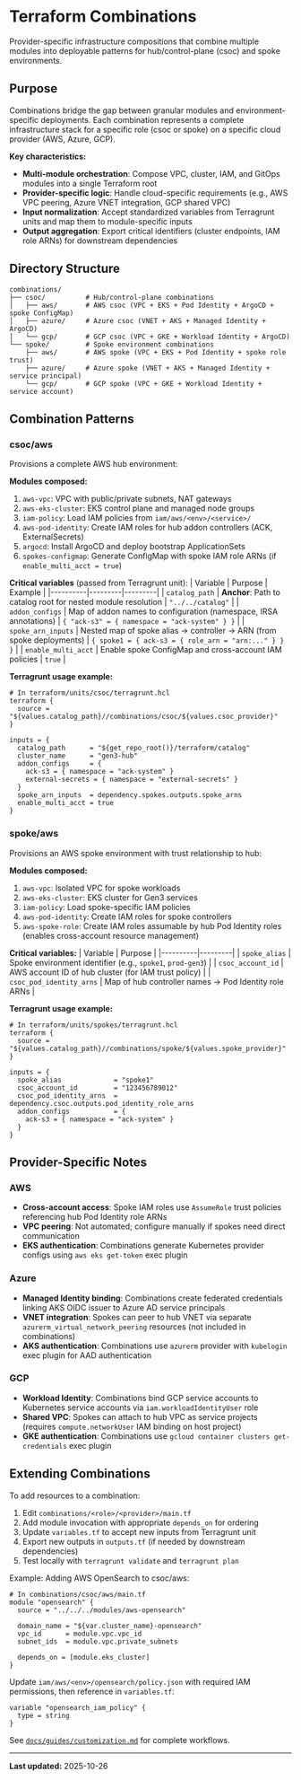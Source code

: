 # Terraform Combinations

Provider-specific infrastructure compositions that combine multiple modules into deployable patterns for hub/control-plane (csoc) and spoke environments.

## Purpose

Combinations bridge the gap between granular modules and environment-specific deployments. Each combination represents a complete infrastructure stack for a specific role (csoc or spoke) on a specific cloud provider (AWS, Azure, GCP).

**Key characteristics:**
- **Multi-module orchestration**: Compose VPC, cluster, IAM, and GitOps modules into a single Terraform root
- **Provider-specific logic**: Handle cloud-specific requirements (e.g., AWS VPC peering, Azure VNET integration, GCP shared VPC)
- **Input normalization**: Accept standardized variables from Terragrunt units and map them to module-specific inputs
- **Output aggregation**: Export critical identifiers (cluster endpoints, IAM role ARNs) for downstream dependencies

## Directory Structure

```
combinations/
├── csoc/          # Hub/control-plane combinations
│   ├── aws/       # AWS csoc (VPC + EKS + Pod Identity + ArgoCD + spoke ConfigMap)
│   ├── azure/     # Azure csoc (VNET + AKS + Managed Identity + ArgoCD)
│   └── gcp/       # GCP csoc (VPC + GKE + Workload Identity + ArgoCD)
└── spoke/         # Spoke environment combinations
    ├── aws/       # AWS spoke (VPC + EKS + Pod Identity + spoke role trust)
    ├── azure/     # Azure spoke (VNET + AKS + Managed Identity + service principal)
    └── gcp/       # GCP spoke (VPC + GKE + Workload Identity + service account)
```

## Combination Patterns

### csoc/aws

Provisions a complete AWS hub environment:

**Modules composed:**
1. `aws-vpc`: VPC with public/private subnets, NAT gateways
2. `aws-eks-cluster`: EKS control plane and managed node groups
3. `iam-policy`: Load IAM policies from `iam/aws/<env>/<service>/`
4. `aws-pod-identity`: Create IAM roles for hub addon controllers (ACK, ExternalSecrets)
5. `argocd`: Install ArgoCD and deploy bootstrap ApplicationSets
6. `spokes-configmap`: Generate ConfigMap with spoke IAM role ARNs (if `enable_multi_acct = true`)

**Critical variables** (passed from Terragrunt unit):
| Variable | Purpose | Example |
|----------|---------|---------|
| `catalog_path` | **Anchor**: Path to catalog root for nested module resolution | `"../../catalog"` |
| `addon_configs` | Map of addon names to configuration (namespace, IRSA annotations) | `{ "ack-s3" = { namespace = "ack-system" } }` |
| `spoke_arn_inputs` | Nested map of spoke alias → controller → ARN (from spoke deployments) | `{ spoke1 = { ack-s3 = { role_arn = "arn:..." } } }` |
| `enable_multi_acct` | Enable spoke ConfigMap and cross-account IAM policies | `true` |

**Terragrunt usage example:**

```hcl
# In terraform/units/csoc/terragrunt.hcl
terraform {
  source = "${values.catalog_path}//combinations/csoc/${values.csoc_provider}"
}

inputs = {
  catalog_path      = "${get_repo_root()}/terraform/catalog"
  cluster_name      = "gen3-hub"
  addon_configs     = {
    ack-s3 = { namespace = "ack-system" }
    external-secrets = { namespace = "external-secrets" }
  }
  spoke_arn_inputs  = dependency.spokes.outputs.spoke_arns
  enable_multi_acct = true
}
```

### spoke/aws

Provisions an AWS spoke environment with trust relationship to hub:

**Modules composed:**
1. `aws-vpc`: Isolated VPC for spoke workloads
2. `aws-eks-cluster`: EKS cluster for Gen3 services
3. `iam-policy`: Load spoke-specific IAM policies
4. `aws-pod-identity`: Create IAM roles for spoke controllers
5. `aws-spoke-role`: Create IAM roles assumable by hub Pod Identity roles (enables cross-account resource management)

**Critical variables:**
| Variable | Purpose |
|----------|---------|
| `spoke_alias` | Spoke environment identifier (e.g., `spoke1`, `prod-gen3`) |
| `csoc_account_id` | AWS account ID of hub cluster (for IAM trust policy) |
| `csoc_pod_identity_arns` | Map of hub controller names → Pod Identity role ARNs |

**Terragrunt usage example:**

```hcl
# In terraform/units/spokes/terragrunt.hcl
terraform {
  source = "${values.catalog_path}//combinations/spoke/${values.spoke_provider}"
}

inputs = {
  spoke_alias             = "spoke1"
  csoc_account_id         = "123456789012"
  csoc_pod_identity_arns  = dependency.csoc.outputs.pod_identity_role_arns
  addon_configs           = {
    ack-s3 = { namespace = "ack-system" }
  }
}
```

## Provider-Specific Notes

### AWS
- **Cross-account access**: Spoke IAM roles use `AssumeRole` trust policies referencing hub Pod Identity role ARNs
- **VPC peering**: Not automated; configure manually if spokes need direct communication
- **EKS authentication**: Combinations generate Kubernetes provider configs using `aws eks get-token` exec plugin

### Azure
- **Managed Identity binding**: Combinations create federated credentials linking AKS OIDC issuer to Azure AD service principals
- **VNET integration**: Spokes can peer to hub VNET via separate `azurerm_virtual_network_peering` resources (not included in combinations)
- **AKS authentication**: Combinations use `azurerm` provider with `kubelogin` exec plugin for AAD authentication

### GCP
- **Workload Identity**: Combinations bind GCP service accounts to Kubernetes service accounts via `iam.workloadIdentityUser` role
- **Shared VPC**: Spokes can attach to hub VPC as service projects (requires `compute.networkUser` IAM binding on host project)
- **GKE authentication**: Combinations use `gcloud container clusters get-credentials` exec plugin

## Extending Combinations

To add resources to a combination:

1. Edit `combinations/<role>/<provider>/main.tf`
2. Add module invocation with appropriate `depends_on` for ordering
3. Update `variables.tf` to accept new inputs from Terragrunt unit
4. Export new outputs in `outputs.tf` (if needed by downstream dependencies)
5. Test locally with `terragrunt validate` and `terragrunt plan`

Example: Adding AWS OpenSearch to csoc/aws:

```hcl
# In combinations/csoc/aws/main.tf
module "opensearch" {
  source = "../../../modules/aws-opensearch"

  domain_name = "${var.cluster_name}-opensearch"
  vpc_id      = module.vpc.vpc_id
  subnet_ids  = module.vpc.private_subnets

  depends_on = [module.eks_cluster]
}
```

Update `iam/aws/<env>/opensearch/policy.json` with required IAM permissions, then reference in `variables.tf`:

```hcl
variable "opensearch_iam_policy" {
  type = string
}
```

See [`docs/guides/customization.md`](../../../docs/guides/customization.md) for complete workflows.

---
**Last updated:** 2025-10-26
